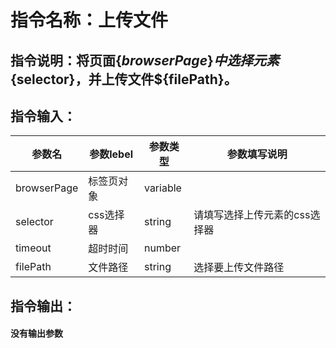 # 指令名称：上传文件
## 指令说明：将页面$\{browserPage\} 中选择元素$\{selector\}，并上传文件$\{filePath\}。
## 指令输入：

 | 参数名 | 参数lebel | 参数类型 | 参数填写说明 | 
 | ------------- | ------------- | ------------- | ------------- |
 | browserPage | 标签页对象 | variable |  |
 | selector | css选择器 | string | 请填写选择上传元素的css选择器 |
 | timeout | 超时时间 | number |  |
 | filePath | 文件路径 | string | 选择要上传文件路径 |


## 指令输出：

#### 没有输出参数
	